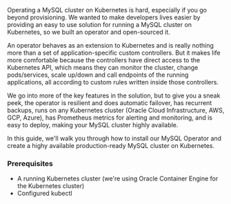 Operating a MySQL cluster on Kubernetes is hard, especially if you go beyond provisioning. We wanted to make developers lives easier by providing an easy to use solution for running a MySQL cluster on Kubernetes, so we built an operator and open-sourced it. 

An operator behaves as an extension to Kubernetes and is really nothing more than a set of application-specific custom controllers. But it makes life more comfortable because the controllers have direct access to the Kubernetes API, which means they can monitor the cluster, change pods/services, scale up/down and call endpoints of the running applications, all according to custom rules written inside those controllers.

We go into more of the key features in the solution, but to give you a sneak peek, the operator is resilient and does automatic failover, has recurrent backups, runs on any Kubernetes cluster (Oracle Cloud Infrastructure, AWS, GCP, Azure), has Prometheus metrics for alerting and monitoring, and is easy to deploy, making your MySQL cluster highly available. 

In this guide, we'll walk you through how to install our MySQL Operator and create a highy available production-ready MySQL cluster on Kubernetes.

### Prerequisites 

* A running Kubernetes cluster (we're using Oracle Container Engine for the Kubernetes cluster)
* Configured kubectl
